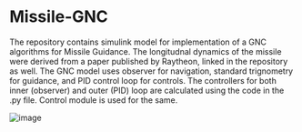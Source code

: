 # Missile-GNC

The repository contains simulink model for implementation of a GNC algorithms for Missile Guidance. The longitudnal dynamics of the missile were derived from a paper published by Raytheon, linked in the repository as well. The GNC model uses observer for navigation, standard trignometry for guidance, and PID control loop for controls. The controllers for both inner (observer) and outer (PID) loop are calculated using the code in the .py file. Control module is used for the same. 

![image](https://github.com/khushant2001/Missile-GNC/assets/70731991/de6e7269-b93d-49cf-bfae-f01a341fc375)

